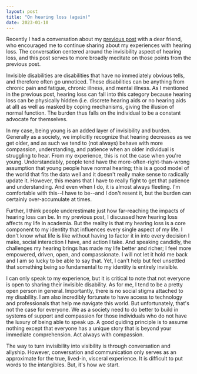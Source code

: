 ```yaml
---
layout: post
title: "On hearing loss (again)"
date: 2023-01-10
---
```


Recently I had a conversation about my [previous post](/blog/2020/on-hearing-loss/) with a dear friend, who encouraged me to continue sharing about my experiences with hearing loss. The conversation centered around the invisibility aspect of hearing loss, and this post serves to more broadly meditate on those points from the previous post. 

Invisible disabilities are disabilities that have no immediately obvious tells, and therefore often go unnoticed. These disabilities can be anything from chronic pain and fatigue, chronic illness, and mental illness. As I mentioned in the previous post, hearing loss can fall into this category because hearing loss can be physically hidden (i.e. discrete hearing aids or no hearing aids at all) as well as masked by coping mechanisms, giving the illusion of normal function. The burden thus falls on the individual to be a constant advocate for themselves.

In my case, being young is an added layer of invisibility and burden. Generally as a society, we implicitly recognize that hearing decreases as we get older, and as such we tend to (not always) behave with more compassion, understanding, and patience when an older individual is struggling to hear. From my experience, this is not the case when you're young. Understandably, people tend have the more-often-right-than-wrong assumption that young people have normal hearing; this is a good model of the world that fits the data well and it doesn't really make sense to radically update it. However, this means that I have to really fight to get that patience and understanding. And even when I do, it is almost always fleeting. I'm comfortable with this--I have to be--and I don't resent it, but the burden can certainly over-accumulate at times.

Further, I think people underestimate just how far-reaching the impacts of hearing loss can be. In my previous post, I discussed how hearing loss affects my life in academia. But the reality is that my hearing loss is a core component to my identity that influences every single aspect of my life. I don't know what life is like without having to factor it in into every decision I make, social interaction I have, and action I take. And speaking candidly, the challenges my hearing brings has made my life better and richer; I feel more empowered, driven, open, and compassionate. I will not let it hold me back and I am so lucky to be able to say that. Yet, I can't help but feel unsettled that something being so fundamental to my identity is entirely invisible.

I can only speak to my experience, but it is critical to note that not everyone is open to sharing their invisible disability. As for me, I tend to be a pretty open person in general. Importantly, there is no social stigma attached to my disability. I am also incredibly fortunate to have access to technology and professionals that help me navigate this world. But unfortunately, that's not the case for everyone. We as a society need to do better to build in systems of support and compassion for those individuals who do not have the luxury of being able to speak up. A good guiding principle is to assume nothing except that everyone has a unique story that is beyond your immediate comprehension. Act always with compassion.

The way to turn invisibility into visibility is through conversation and allyship. However, conversation and communication only serves as an approximate for the true, lived-in, visceral experience. It is difficult to put words to the intangibles. But, it's how we start.
